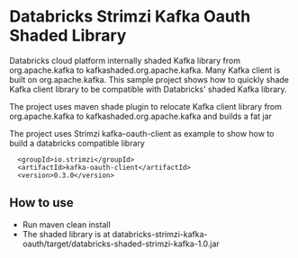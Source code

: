 # Databricks Strimzi Kafka Oauth Shaded Library

Databricks cloud platform internally shaded Kafka library from
org.apache.kafka to kafkashaded.org.apache.kafka. Many Kafka client is 
built on org.apache.kafka. This sample project shows how to quickly shade
Kafka client library to be compatible with Databricks' shaded Kafka library.


The project uses maven shade plugin to relocate Kafka client library from
org.apache.kafka to kafkashaded.org.apache.kafka and builds a fat jar


The project uses Strimzi kafka-oauth-client as example to show how to build
a databricks compatible library

      <groupId>io.strimzi</groupId>
      <artifactId>kafka-oauth-client</artifactId>
      <version>0.3.0</version>

## How to use
* Run maven clean install
* The shaded library is at databricks-strimzi-kafka-oauth/target/databricks-shaded-strimzi-kafka-1.0.jar
